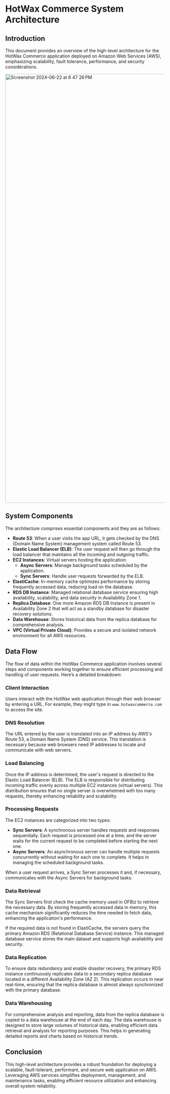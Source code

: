 # HotWax Commerce System Architecture

## Introduction

This document provides an overview of the high-level architecture for the HotWax Commerce application deployed on Amazon Web Services (AWS), emphasizing scalability, fault tolerance, performance, and security considerations.

<img width="1349" alt="Screenshot 2024-06-22 at 6 47 26 PM" src="https://github.com/AjinkyaM1/Ajinkya-OMS-Documentation/assets/158986859/3cadfe91-9d86-4400-8481-2e63f98eac34">

## System Components

The architecture comprises essential components and they are as follows:

- **Route 53**: When a user visits the app URL, it gets checked by the DNS (Domain Name System) management system called Route 53.
- **Elastic Load Balancer (ELB)**: The user request will then go through the load balancer that maintains all the incoming and outgoing traffic.
- **EC2 Instances**: Virtual servers hosting the application:
  - **Async Servers**: Manage background tasks scheduled by the application.
  - **Sync Servers**: Handle user requests forwarded by the ELB.
- **ElastiCache**: In-memory cache optimizes performance by storing frequently accessed data, reducing load on the database.
- **RDS DB Instance**: Managed relational database service ensuring high availability, scalability, and data security in Availability Zone 1.
- **Replica Database**: One more Amazon RDS DB Instance is present in Availability Zone 2 that will act as a standby database for disaster recovery solutions.
- **Data Warehouse**: Stores historical data from the replica database for comprehensive analysis.
- **VPC (Virtual Private Cloud)**: Provides a secure and isolated network environment for all AWS resources.

## Data Flow

The flow of data within the HotWax Commerce application involves several steps and components working together to ensure efficient processing and handling of user requests. Here’s a detailed breakdown:

### Client Interaction

Users interact with the HotWax web application through their web browser by entering a URL. For example, they might type in `www.hotwaxcommerce.com` to access the site.

### DNS Resolution

The URL entered by the user is translated into an IP address by AWS's Route 53, a Domain Name System (DNS) service. This translation is necessary because web browsers need IP addresses to locate and communicate with web servers.

### Load Balancing

Once the IP address is determined, the user's request is directed to the Elastic Load Balancer (ELB). The ELB is responsible for distributing incoming traffic evenly across multiple EC2 instances (virtual servers). This distribution ensures that no single server is overwhelmed with too many requests, thereby enhancing reliability and scalability.

### Processing Requests

The EC2 instances are categorized into two types:

- **Sync Servers**: A synchronous server handles requests and responses sequentially. Each request is processed one at a time, and the server waits for the current request to be completed before starting the next one.
- **Async Servers**: An asynchronous server can handle multiple requests concurrently without waiting for each one to complete. It helps in managing the scheduled background tasks.

When a user request arrives, a Sync Server processes it and, if necessary, communicates with the Async Servers for background tasks.

### Data Retrieval

The Sync Servers first check the cache memory used in OFBiz to retrieve the necessary data. By storing frequently accessed data in memory, this cache mechanism significantly reduces the time needed to fetch data, enhancing the application's performance.

If the required data is not found in ElastiCache, the servers query the primary Amazon RDS (Relational Database Service) instance. This managed database service stores the main dataset and supports high availability and security.

### Data Replication

To ensure data redundancy and enable disaster recovery, the primary RDS instance continuously replicates data to a secondary replica database located in a different Availability Zone (AZ 2). This replication occurs in near real-time, ensuring that the replica database is almost always synchronized with the primary database.

### Data Warehousing

For comprehensive analysis and reporting, data from the replica database is copied to a data warehouse at the end of each day. The data warehouse is designed to store large volumes of historical data, enabling efficient data retrieval and analysis for reporting purposes. This helps in generating detailed reports and charts based on historical trends.

## Conclusion

This high-level architecture provides a robust foundation for deploying a scalable, fault-tolerant, performant, and secure web application on AWS. Leveraging AWS services simplifies deployment, management, and maintenance tasks, enabling efficient resource utilization and enhancing overall system reliability.

